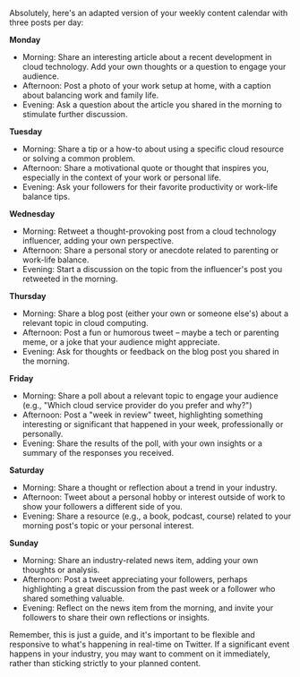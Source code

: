 Absolutely, here's an adapted version of your weekly content calendar with three posts per day:

**Monday**
- Morning: Share an interesting article about a recent development in cloud technology. Add your own thoughts or a question to engage your audience.
- Afternoon: Post a photo of your work setup at home, with a caption about balancing work and family life.
- Evening: Ask a question about the article you shared in the morning to stimulate further discussion.

**Tuesday**
- Morning: Share a tip or a how-to about using a specific cloud resource or solving a common problem.
- Afternoon: Share a motivational quote or thought that inspires you, especially in the context of your work or personal life.
- Evening: Ask your followers for their favorite productivity or work-life balance tips.

**Wednesday**
- Morning: Retweet a thought-provoking post from a cloud technology influencer, adding your own perspective.
- Afternoon: Share a personal story or anecdote related to parenting or work-life balance.
- Evening: Start a discussion on the topic from the influencer's post you retweeted in the morning.

**Thursday**
- Morning: Share a blog post (either your own or someone else's) about a relevant topic in cloud computing.
- Afternoon: Post a fun or humorous tweet – maybe a tech or parenting meme, or a joke that your audience might appreciate.
- Evening: Ask for thoughts or feedback on the blog post you shared in the morning.

**Friday**
- Morning: Share a poll about a relevant topic to engage your audience (e.g., "Which cloud service provider do you prefer and why?")
- Afternoon: Post a "week in review" tweet, highlighting something interesting or significant that happened in your week, professionally or personally.
- Evening: Share the results of the poll, with your own insights or a summary of the responses you received.

**Saturday**
- Morning: Share a thought or reflection about a trend in your industry.
- Afternoon: Tweet about a personal hobby or interest outside of work to show your followers a different side of you.
- Evening: Share a resource (e.g., a book, podcast, course) related to your morning post's topic or your personal interest.

**Sunday**
- Morning: Share an industry-related news item, adding your own thoughts or analysis.
- Afternoon: Post a tweet appreciating your followers, perhaps highlighting a great discussion from the past week or a follower who shared something valuable.
- Evening: Reflect on the news item from the morning, and invite your followers to share their own reflections or insights.

Remember, this is just a guide, and it's important to be flexible and responsive to what's happening in real-time on Twitter. If a significant event happens in your industry, you may want to comment on it immediately, rather than sticking strictly to your planned content.